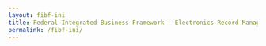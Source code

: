 ```yaml
---
layout: fibf-ini
title: Federal Integrated Business Framework - Electronics Record Management
permalink: /fibf-ini/
---
```

